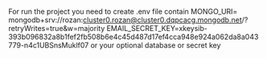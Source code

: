 For run the project you need to create .env file contain 
MONGO_URI= mongodb+srv://rozan:cluster0.rozan@cluster0.dqpcacg.mongodb.net/?retryWrites=true&w=majority
EMAIL_SECRET_KEY=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
or your optional database or secret key
